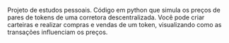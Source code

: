 Projeto de estudos pessoais.
Código em python que simula os preços de pares de tokens de uma corretora descentralizada.
Você pode criar carteiras e realizar compras e vendas de um token, visualizando como as transações influenciam os preços.
